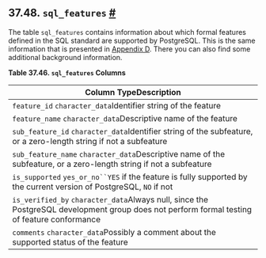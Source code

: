 ## 37.48. `sql_features` [#](#INFOSCHEMA-SQL-FEATURES)

The table `sql_features` contains information about which formal features defined in the SQL standard are supported by PostgreSQL. This is the same information that is presented in [Appendix D](features "Appendix D. SQL Conformance"). There you can also find some additional background information.

**Table 37.46. `sql_features` Columns**

| Column TypeDescription                                                                                                                      |
| ------------------------------------------------------------------------------------------------------------------------------------------- |
| `feature_id` `character_data`Identifier string of the feature                                                                               |
| `feature_name` `character_data`Descriptive name of the feature                                                                              |
| `sub_feature_id` `character_data`Identifier string of the subfeature, or a zero-length string if not a subfeature                           |
| `sub_feature_name` `character_data`Descriptive name of the subfeature, or a zero-length string if not a subfeature                          |
| `is_supported` `yes_or_no``YES` if the feature is fully supported by the current version of PostgreSQL, `NO` if not                         |
| `is_verified_by` `character_data`Always null, since the PostgreSQL development group does not perform formal testing of feature conformance |
| `comments` `character_data`Possibly a comment about the supported status of the feature                                                     |